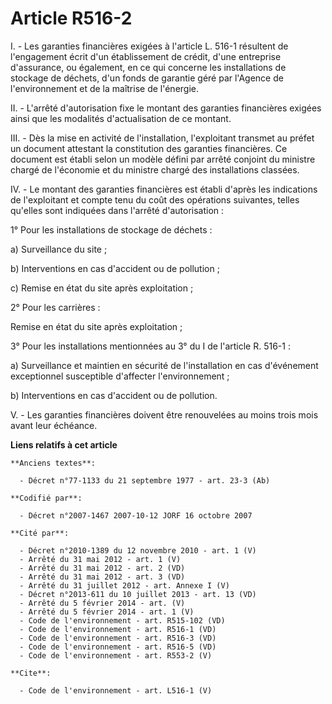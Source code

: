 # Article R516-2

I. - Les garanties financières exigées à l'article L. 516-1 résultent de l'engagement écrit d'un établissement de crédit,
d'une entreprise d'assurance, ou également, en ce qui concerne les installations de stockage de déchets, d'un fonds de
garantie géré par l'Agence de l'environnement et de la maîtrise de l'énergie.

II. - L'arrêté d'autorisation fixe le montant des garanties financières exigées ainsi que les modalités d'actualisation de ce
montant.

III. - Dès la mise en activité de l'installation, l'exploitant transmet au préfet un document attestant la constitution des
garanties financières. Ce document est établi selon un modèle défini par arrêté conjoint du ministre chargé de l'économie et
du ministre chargé des installations classées.

IV. - Le montant des garanties financières est établi d'après les indications de l'exploitant et compte tenu du coût des
opérations suivantes, telles qu'elles sont indiquées dans l'arrêté d'autorisation :

1° Pour les installations de stockage de déchets :

a) Surveillance du site ;

b) Interventions en cas d'accident ou de pollution ;

c) Remise en état du site après exploitation ;

2° Pour les carrières :

Remise en état du site après exploitation ;

3° Pour les installations mentionnées au 3° du I de l'article R. 516-1 :

a) Surveillance et maintien en sécurité de l'installation en cas d'événement exceptionnel susceptible d'affecter
l'environnement ;

b) Interventions en cas d'accident ou de pollution.

V. - Les garanties financières doivent être renouvelées au moins trois mois avant leur échéance.

**Liens relatifs à cet article**

	**Anciens textes**:

	  - Décret n°77-1133 du 21 septembre 1977 - art. 23-3 (Ab)

	**Codifié par**:

	  - Décret n°2007-1467 2007-10-12 JORF 16 octobre 2007

	**Cité par**:

	  - Décret n°2010-1389 du 12 novembre 2010 - art. 1 (V)
	  - Arrêté du 31 mai 2012 - art. 1 (V)
	  - Arrêté du 31 mai 2012 - art. 2 (VD)
	  - Arrêté du 31 mai 2012 - art. 3 (VD)
	  - Arrêté du 31 juillet 2012 - art. Annexe I (V)
	  - Décret n°2013-611 du 10 juillet 2013 - art. 13 (VD)
	  - Arrêté du 5 février 2014 - art. (V)
	  - Arrêté du 5 février 2014 - art. 1 (V)
	  - Code de l'environnement - art. R515-102 (VD)
	  - Code de l'environnement - art. R516-1 (VD)
	  - Code de l'environnement - art. R516-3 (VD)
	  - Code de l'environnement - art. R516-5 (VD)
	  - Code de l'environnement - art. R553-2 (V)

	**Cite**:

	  - Code de l'environnement - art. L516-1 (V)
